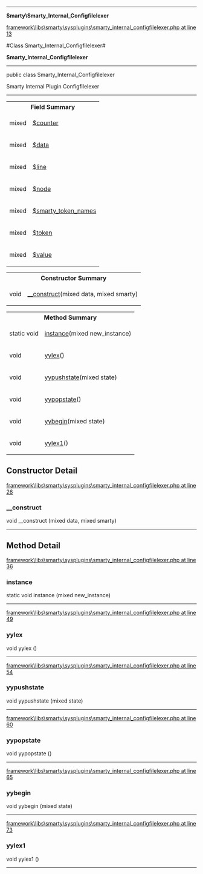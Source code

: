 

- - -

**Smarty\Smarty_Internal_Configfilelexer**


<a href="https://github.com/JeyDotC/Hirudo/blob/master/framework/libs/smarty/sysplugins/smarty_internal_configfilelexer.php#L13" >framework\libs\smarty\sysplugins\smarty_internal_configfilelexer.php at line 13</a>

#Class Smarty_Internal_Configfilelexer#

**Smarty_Internal_Configfilelexer**




- - -

<p class="signature"><span class='k'>public  class</span> <span class='nx'>Smarty_Internal_Configfilelexer</span></p>

<div class="comment" id="overview_description"><p>Smarty Internal Plugin Configfilelexer</p></div>



- - -



<table id="summary_field">
<tr><th colspan="2">Field Summary</th></tr>
<tr>
<td><span class='k'></span> <span class='nx'>mixed</span></td>
<td class="description"><p class="name" ><a href="#counter"> $counter</a>
                                </p></td>
</tr>
<tr>
<td><span class='k'></span> <span class='nx'>mixed</span></td>
<td class="description"><p class="name" ><a href="#data"> $data</a>
                                </p></td>
</tr>
<tr>
<td><span class='k'></span> <span class='nx'>mixed</span></td>
<td class="description"><p class="name" ><a href="#line"> $line</a>
                                </p></td>
</tr>
<tr>
<td><span class='k'></span> <span class='nx'>mixed</span></td>
<td class="description"><p class="name" ><a href="#node"> $node</a>
                                </p></td>
</tr>
<tr>
<td><span class='k'></span> <span class='nx'>mixed</span></td>
<td class="description"><p class="name" ><a href="#smarty_token_names"> $smarty_token_names</a>
                                </p></td>
</tr>
<tr>
<td><span class='k'></span> <span class='nx'>mixed</span></td>
<td class="description"><p class="name" ><a href="#token"> $token</a>
                                </p></td>
</tr>
<tr>
<td><span class='k'></span> <span class='nx'>mixed</span></td>
<td class="description"><p class="name" ><a href="#value"> $value</a>
                                </p></td>
</tr>
</table>

<table id="summary_constructor">
<tr><th colspan="2">Constructor Summary</th></tr>
<tr>
<td><span class='k'></span> <span class='nx'>void</span></td>
<td class="description"><p class="name"><a href="#__construct">__construct</a>(mixed data, mixed smarty)</p></td>
</tr>
</table>

<table id="summary_method">
<tr><th colspan="2">Method Summary</th></tr>
<tr>
<td><span class='k'>static </span> <span class='nx'>void</span></td>
<td class="description"><p class="name"><a href="#instance">instance</a>(mixed new_instance)</p></td>
</tr>
<tr>
<td><span class='k'></span> <span class='nx'>void</span></td>
<td class="description"><p class="name"><a href="#yylex">yylex</a>()</p></td>
</tr>
<tr>
<td><span class='k'></span> <span class='nx'>void</span></td>
<td class="description"><p class="name"><a href="#yypushstate">yypushstate</a>(mixed state)</p></td>
</tr>
<tr>
<td><span class='k'></span> <span class='nx'>void</span></td>
<td class="description"><p class="name"><a href="#yypopstate">yypopstate</a>()</p></td>
</tr>
<tr>
<td><span class='k'></span> <span class='nx'>void</span></td>
<td class="description"><p class="name"><a href="#yybegin">yybegin</a>(mixed state)</p></td>
</tr>
<tr>
<td><span class='k'></span> <span class='nx'>void</span></td>
<td class="description"><p class="name"><a href="#yylex1">yylex1</a>()</p></td>
</tr>
</table>

<h2 id="detail_method">Constructor Detail</h2>

<a href="https://github.com/JeyDotC/Hirudo/blob/master/framework/libs/smarty/sysplugins/smarty_internal_configfilelexer.php#L26" >framework\libs\smarty\sysplugins\smarty_internal_configfilelexer.php at line 26</a>

<h3 id="__construct">__construct</h3>
<span class='k'></span> <span class='nx'>void</span> <span class='nf'>__construct</span> (mixed data, mixed smarty)

<div class="details">

</div>

- - -

<h2 id="detail_method">Method Detail</h2>

<a href="https://github.com/JeyDotC/Hirudo/blob/master/framework/libs/smarty/sysplugins/smarty_internal_configfilelexer.php#L36" >framework\libs\smarty\sysplugins\smarty_internal_configfilelexer.php at line 36</a>

<h3 id="instance()">instance</h3>
<span class='k'>static </span> <span class='nx'>void</span> <span class='nf'>instance</span> (mixed new_instance)

<div class="details">

</div>

- - -


<a href="https://github.com/JeyDotC/Hirudo/blob/master/framework/libs/smarty/sysplugins/smarty_internal_configfilelexer.php#L49" >framework\libs\smarty\sysplugins\smarty_internal_configfilelexer.php at line 49</a>

<h3 id="yylex()">yylex</h3>
<span class='k'></span> <span class='nx'>void</span> <span class='nf'>yylex</span> ()

<div class="details">

</div>

- - -


<a href="https://github.com/JeyDotC/Hirudo/blob/master/framework/libs/smarty/sysplugins/smarty_internal_configfilelexer.php#L54" >framework\libs\smarty\sysplugins\smarty_internal_configfilelexer.php at line 54</a>

<h3 id="yypushstate()">yypushstate</h3>
<span class='k'></span> <span class='nx'>void</span> <span class='nf'>yypushstate</span> (mixed state)

<div class="details">

</div>

- - -


<a href="https://github.com/JeyDotC/Hirudo/blob/master/framework/libs/smarty/sysplugins/smarty_internal_configfilelexer.php#L60" >framework\libs\smarty\sysplugins\smarty_internal_configfilelexer.php at line 60</a>

<h3 id="yypopstate()">yypopstate</h3>
<span class='k'></span> <span class='nx'>void</span> <span class='nf'>yypopstate</span> ()

<div class="details">

</div>

- - -


<a href="https://github.com/JeyDotC/Hirudo/blob/master/framework/libs/smarty/sysplugins/smarty_internal_configfilelexer.php#L65" >framework\libs\smarty\sysplugins\smarty_internal_configfilelexer.php at line 65</a>

<h3 id="yybegin()">yybegin</h3>
<span class='k'></span> <span class='nx'>void</span> <span class='nf'>yybegin</span> (mixed state)

<div class="details">

</div>

- - -


<a href="https://github.com/JeyDotC/Hirudo/blob/master/framework/libs/smarty/sysplugins/smarty_internal_configfilelexer.php#L73" >framework\libs\smarty\sysplugins\smarty_internal_configfilelexer.php at line 73</a>

<h3 id="yylex1()">yylex1</h3>
<span class='k'></span> <span class='nx'>void</span> <span class='nf'>yylex1</span> ()

<div class="details">

</div>

- - -

